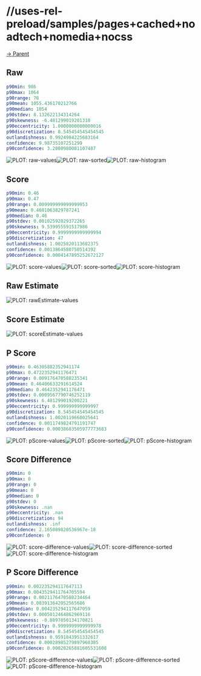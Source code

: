 
# //uses-rel-preload/samples/pages+cached+noadtech+nomedia+nocss

[→ Parent](../..)


## Raw


```yaml
p90min: 986
p90max: 1064
p90range: 78
p90mean: 1055.436170212766
p90median: 1054
p90stdev: 8.132622134314264
p90skewness: -6.481299019201318
p90eccentricity: 1.0000000000000016
p90discretization: 8.545454545454545
outlandishness: 0.9924984225683164
confidence: 9.98735107251299
p90confidence: 3.2880980081107487

```

![PLOT: raw-values](./raw/values.svg)![PLOT: raw-sorted](./raw/sorted.svg)![PLOT: raw-histogram](./raw/histogram.svg)
## Score


```yaml
p90min: 0.46
p90max: 0.47
p90range: 0.009999999999999953
p90mean: 0.4601063829787241
p90median: 0.46
p90stdev: 0.00102592029372265
p90skewness: 9.539955591517986
p90eccentricity: 0.9999999999999994
p90discretization: 47
outlandishness: 1.0025820113682375
confidence: 0.0013864580750514392
p90confidence: 0.0004147895252672127

```

![PLOT: score-values](./score/values.svg)![PLOT: score-sorted](./score/sorted.svg)![PLOT: score-histogram](./score/histogram.svg)
## Raw Estimate

![PLOT: rawEstimate-values](./rawEstimate/values.svg)
## Score Estimate

![PLOT: scoreEstimate-values](./scoreEstimate/values.svg)
## P Score


```yaml
p90min: 0.46305882352941174
p90max: 0.4722352941176471
p90range: 0.009176470588235341
p90mean: 0.46406633291614524
p90median: 0.4642352941176471
p90stdev: 0.0009567790746252119
p90skewness: 6.481299019200221
p90eccentricity: 0.999999999999997
p90discretization: 8.545454545454545
outlandishness: 1.0020119660025641
confidence: 0.0011749824791191747
p90confidence: 0.00038683505977773683

```

![PLOT: pScore-values](./pScore/values.svg)![PLOT: pScore-sorted](./pScore/sorted.svg)![PLOT: pScore-histogram](./pScore/histogram.svg)
## Score Difference


```yaml
p90min: 0
p90max: 0
p90range: 0
p90mean: 0
p90median: 0
p90stdev: 0
p90skewness: .nan
p90eccentricity: .nan
p90discretization: 94
outlandishness: .inf
confidence: 2.165089820536967e-18
p90confidence: 0

```

![PLOT: score-difference-values](./score-difference/values.svg)![PLOT: score-difference-sorted](./score-difference/sorted.svg)![PLOT: score-difference-histogram](./score-difference/histogram.svg)
## P Score Difference


```yaml
p90min: 0.002235294117647113
p90max: 0.0043529411764705594
p90range: 0.0021176470588234464
p90mean: 0.003913642052565686
p90median: 0.004235294117647059
p90stdev: 0.0005012464862969116
p90skewness: -0.8897050134170821
p90eccentricity: 0.9999999999999978
p90discretization: 8.545454545454545
outlandishness: 0.9591843951332617
confidence: 0.00028985279897968385
p90confidence: 0.00020265881605531608

```

![PLOT: pScore-difference-values](./pScore-difference/values.svg)![PLOT: pScore-difference-sorted](./pScore-difference/sorted.svg)![PLOT: pScore-difference-histogram](./pScore-difference/histogram.svg)